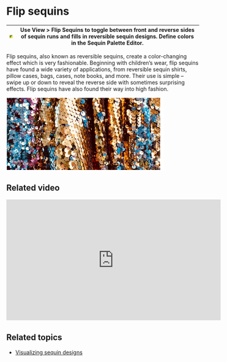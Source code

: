 # Flip sequins

| ![FlipSequins.png](assets/FlipSequins.png) | Use View > Flip Sequins to toggle between front and reverse sides of sequin runs and fills in reversible sequin designs. Define colors in the Sequin Palette Editor. |
| ------------------------------------------ | -------------------------------------------------------------------------------------------------------------------------------------------------------------------- |

Flip sequins, also known as reversible sequins, create a color-changing effect which is very fashionable. Beginning with children’s wear, flip sequins have found a wide variety of applications, from reversible sequin shirts, pillow cases, bags, cases, note books, and more. Their use is simple – swipe up or down to reveal the reverse side with sometimes surprising effects. Flip sequins have also found their way into high fashion.

![ReverseSequinFabric.png](assets/ReverseSequinFabric.png)

## Related video

<iframe src="https://www.youtube.com/embed/ZECDDSdZ1Bo" frameborder="0" 
		 allow="accelerometer; autoplay; encrypted-media; gyroscope; picture-in-picture" 
		 allowfullscreen="" style="width: 560px; height: 315px;">
<p>&#160;</p>
</iframe>

## Related topics

- [Visualizing sequin designs](../../Applied/sequin_basics/Visualizing_sequin_designs)
